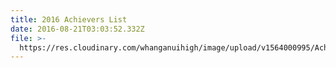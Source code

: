 ```yaml
---
title: 2016 Achievers List
date: 2016-08-21T03:03:52.332Z
file: >-
  https://res.cloudinary.com/whanganuihigh/image/upload/v1564000995/Achievers/2016_ACHIEVERS_LIST.pdf
---
```


